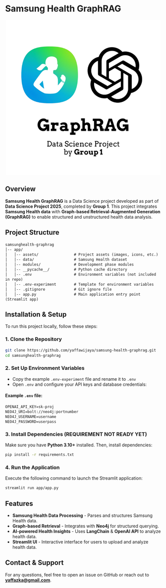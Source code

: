 # Samsung Health GraphRAG
<p align="center">
    <img src="https://raw.githubusercontent.com/yaffawijaya/samsung-health-graphrag/refs/heads/master/app/assets/graphrag-samsunghealth.png" alt="Project Logo" />
</p>


## Overview
**Samsung Health GraphRAG** is a Data Science project developed as part of **Data Science Project 2025**, completed by **Group 1**. This project integrates **Samsung Health data** with **Graph-based Retrieval-Augmented Generation (GraphRAG)** to enable structured and unstructured health data analysis.

## Project Structure
```
samsunghealth-graphrag
│-- app/
│   │-- assets/                # Project assets (images, icons, etc.)
│   │-- data/                  # Samsung Health dataset
│   │-- modules/               # Development phase modules
│   │-- __pycache__/           # Python cache directory
│   │-- .env                   # Environment variables (not included in repo)
│   │-- .env-experiment        # Template for environment variables
│   │-- .gitignore             # Git ignore file
│   │-- app.py                 # Main application entry point (Streamlit app)
```

## Installation & Setup
To run this project locally, follow these steps:

### 1. Clone the Repository
```bash
git clone https://github.com/yaffawijaya/samsung-health-graphrag.git
cd samsunghealth-graphrag
```

### 2. Set Up Environment Variables
- Copy the example `.env-experiment` file and rename it to `.env`
- Open `.env` and configure your API keys and database credentials:

#### Example `.env` file:
```
OPENAI_API_KEY=sk-proj
NEO4J_URI=bolt://neo4j:portnumber
NEO4J_USERNAME=username
NEO4J_PASSWORD=userpass
```

### 3. Install Dependencies (REQUIREMENT NOT READY YET)
Make sure you have **Python 3.10+** installed. Then, install dependencies:
```bash
pip install -r requirements.txt
```

### 4. Run the Application
Execute the following command to launch the Streamlit application:
```bash
streamlit run app/app.py
```

## Features
- **Samsung Health Data Processing** - Parses and structures Samsung Health data.
- **Graph-based Retrieval** - Integrates with **Neo4j** for structured querying.
- **AI-powered Health Insights** - Uses **LangChain** & **OpenAI API** to analyze health data.
- **Streamlit UI** - Interactive interface for users to upload and analyze health data.

## Contact & Support
For any questions, feel free to open an issue on GitHub or reach out to **yaffazka@gmail.com**.